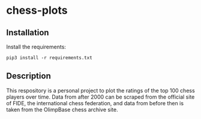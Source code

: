 # chess-plots

## Installation

Install the requirements:

```
pip3 install -r requirements.txt
```

## Description

This respository is a personal project to plot the ratings of the top 100 chess players over time.
Data from after 2000 can be scraped from the official site of FIDE, the international chess federation,
and data from before then is taken from the OlimpBase chess archive site.
